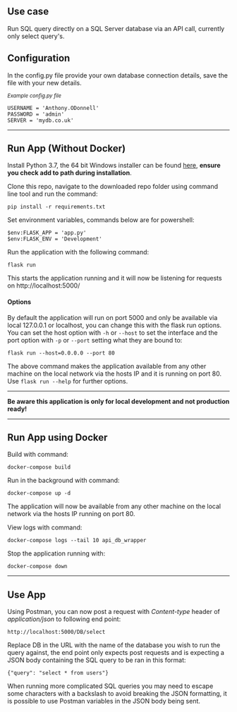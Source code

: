 ## Use case
Run SQL query directly on a SQL Server database via an API call, currently only select query's.

## Configuration
In the config<i></i>.py file provide your own database connection details, save the file with your new details.

<sup>*Example config<i></i>.py file*</sup>

    USERNAME = 'Anthony.ODonnell'
    PASSWORD = 'admin'
    SERVER = 'mydb.co.uk'
    

------------


## Run App (Without Docker)
Install Python 3.7, the 64 bit Windows installer can be found [here](https://www.python.org/downloads/release/python-377/), **ensure you check add to path during installation**.

Clone this repo, navigate to the downloaded repo folder using command line tool and run the command:
```
pip install -r requirements.txt
```
Set environment variables, commands below are for powershell:
```
$env:FLASK_APP = 'app.py'
$env:FLASK_ENV = 'Development'
```
 
Run the application with the following command:
```
flask run
```
This starts the application running and it will now be listening for requests on http://localhost:5000/

#### Options
By default the application will run on port 5000 and only be available via local 127.0.0.1 or localhost, you can change this with the flask run options.
You can set the host option with `-h` or `--host` to set the interface and the port option with `-p` or `--port` setting what they are bound to:
```
flask run --host=0.0.0.0 --port 80
```
The above command makes the application available  from any other machine on the local network via the hosts IP and it is running on port 80.
Use `flask run --help` for further options.

------------

**Be aware this application is only for local development and not production ready!**

------------



## Run App using Docker
Build with command:
```
docker-compose build
```
Run in the background with command:
```
docker-compose up -d
```
The application will now be available from any other machine on the local network via the hosts IP running on port 80.

View logs with command:
```
docker-compose logs --tail 10 api_db_wrapper
```

Stop the application running with:
```
docker-compose down
```

------------


## Use App
Using Postman, you can now post a request with *Content-type* header of *application/json* to following end point:

    http://localhost:5000/DB/select

Replace DB in the URL with the name of the database you wish to run the query against, the end point only expects post requests and is expecting a JSON body containing the SQL query to be ran in this format:

    {"query": "select * from users"}
    
When running more complicated SQL queries you may need to escape some characters with a backslash to avoid breaking the JSON formatting, it is possible to use Postman variables in the JSON body being sent.